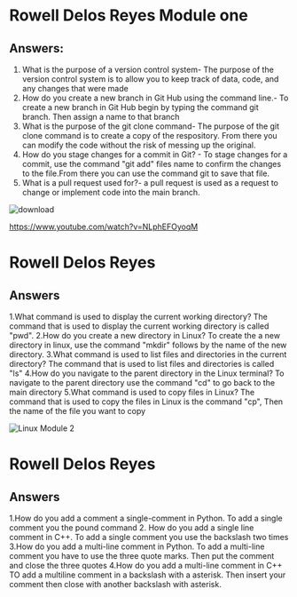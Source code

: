 # Rowell Delos Reyes Module one 

## Answers:

1. What is the purpose of a version control system- The purpose of the version control system is to allow you to keep track of data, code, and any changes that were made
2. How do you create a new branch in Git Hub using the command line.- To create a new branch in Git Hub begin by typing the command git branch. Then assign a name to that branch
3. What is the purpose of the git clone command- The purpose of the git clone command is to create a copy of the respository. From there you can modify the code without the risk of messing up the original.
4. How do you stage changes for a commit in Git? - To stage changes for a commit, use the command "git add" files name  to confirm the changes to the file.From there you can use the command git to save that file.
5. What is a pull request used for?- a pull request is used as a request to change or implement code into the main branch.

![download](https://github.com/RowellDelosReyes/RowellDelosReyes_Training_Modules/assets/144487070/96518b5c-d415-46dd-b783-ca029dd65aaa)


https://www.youtube.com/watch?v=NLphEFOyoqM




# Rowell Delos Reyes
## Answers
1.What command is used to display the current working directory? The command that is used to display the current working directory is called "pwd".
2.How do you create a new directory in Linux? To create the a new directory in linux, use the command "mkdir" follows by the name of the new directory.
3.What command is used to list files and directories in the current directory? The command that is used to list files and directories is called "ls"
4.How do you navigate to the parent directory in the Linux terminal? To navigate to the parent directory use the command "cd" to go back to the main directory
5.What command is used to copy files in Linux? The command that is used to copy the files in Linux is the command "cp", Then the name of the file you want to copy

![Linux Module 2](https://github.com/RowellDelosReyes/RowellDelosReyes_Training_Modules/assets/144487070/d99524d8-8755-4746-8456-50534316c9fb)




# Rowell Delos Reyes
## Answers
1.How do you add a comment a single-comment in Python. To add a single comment you the pound command 
2. How do you add a single line comment in C++. To add a single comment you use the backslash two times
3.How do you add a multi-line comment in Python. To add a multi-line comment you have to use the three quote marks. Then put the comment and close the three quotes
4.How do you add a multi-line comment in C++ TO add a multiline comment in a backslash with a asterisk. Then insert your comment then close with another backslash with asterisk.

